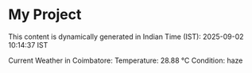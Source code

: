 # My Project

This content is dynamically generated in Indian Time (IST): 2025-09-02 10:14:37 IST


Current Weather in Coimbatore:
Temperature: 28.88 °C
Condition: haze
